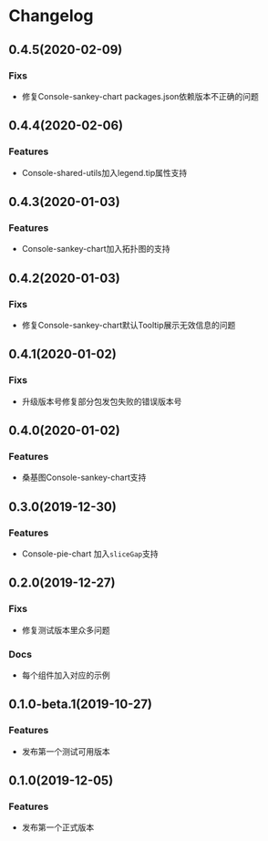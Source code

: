 # Changelog

## 0.4.5(2020-02-09)
### Fixs
- 修复Console-sankey-chart packages.json依赖版本不正确的问题

## 0.4.4(2020-02-06)
### Features
- Console-shared-utils加入legend.tip属性支持

## 0.4.3(2020-01-03)
### Features
- Console-sankey-chart加入拓扑图的支持

## 0.4.2(2020-01-03)
### Fixs
- 修复Console-sankey-chart默认Tooltip展示无效信息的问题

## 0.4.1(2020-01-02)
### Fixs
- 升级版本号修复部分包发包失败的错误版本号

## 0.4.0(2020-01-02)
### Features
- 桑基图Console-sankey-chart支持

## 0.3.0(2019-12-30)
### Features
- Console-pie-chart 加入`sliceGap`支持

## 0.2.0(2019-12-27)

### Fixs
- 修复测试版本里众多问题

### Docs
- 每个组件加入对应的示例

## 0.1.0-beta.1(2019-10-27)

### Features
- 发布第一个测试可用版本

## 0.1.0(2019-12-05)

### Features
- 发布第一个正式版本